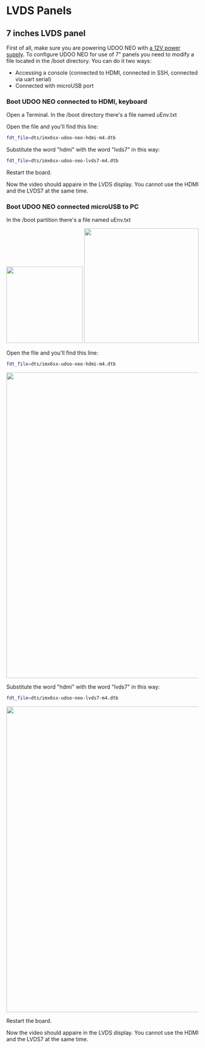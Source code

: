 # LVDS Panels

## 7 inches LVDS panel
First of all, make sure you are powering UDOO NEO with [a 12V power supply](http://shop.udoo.org/eu/accessories/power-adapter-eu.html).
To configure UDOO NEO for use of 7" panels you need to modify a file located in the /boot directory.
You can do it two ways:
* Accessing a console (connected to HDMI, connected in SSH, connected via uart serial)
* Connected with microUSB port

### Boot UDOO NEO connected to HDMI, keyboard
Open a Terminal. In the /boot directory there's a file named uEnv.txt 

Open the file and you'll find this line:

``` bash
fdt_file=dts/imx6sx-udoo-neo-hdmi-m4.dtb
```

Substitute the word "hdmi" with the word "lvds7" in this way:

``` bash
fdt_file=dts/imx6sx-udoo-neo-lvds7-m4.dtb
```

Restart the board.

Now the video should appaire in the LVDS display. You cannot use the HDMI and the LVDS7 at the same time.


### Boot UDOO NEO connected microUSB to PC
In the /boot partition there's a file named uEnv.txt 

<img style="width:200px; " src="../img/gionji/DOCS_lvds_via_usb_01.PNG">

<img style="width:300px; " src="../img/gionji/DOCS_lvds_via_usb_02.PNG">

Open the file and you'll find this line:

``` bash
fdt_file=dts/imx6sx-udoo-neo-hdmi-m4.dtb
```

<img style="width:800px; " src="../img/gionji/DOCS_lvds_via_usb_03.PNG">

Substitute the word "hdmi" with the word "lvds7" in this way:

``` bash
fdt_file=dts/imx6sx-udoo-neo-lvds7-m4.dtb
```

<img style="width:800px; " src="../img/gionji/DOCS_lvds_via_usb_04.PNG">

Restart the board.

Now the video should appaire in the LVDS display. You cannot use the HDMI and the LVDS7 at the same time.
